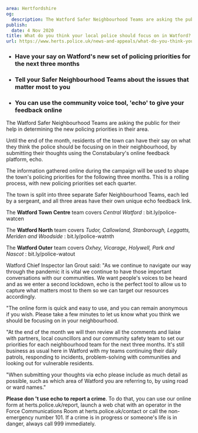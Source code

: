 ```yaml
area: Hertfordshire
og:
  description: The Watford Safer Neighbourhood Teams are asking the public for their help in determining the new policing priorities in their area.
publish:
  date: 4 Nov 2020
title: What do you think your local police should focus on in Watford?
url: https://www.herts.police.uk/news-and-appeals/what-do-you-think-your-local-police-should-focus-on-in-watford-0831
```

* ### Have your say on Watford's new set of policing priorities for the next three months

 * ### Tell your Safer Neighbourhood Teams about the issues that matter most to you

 * ### You can use the community voice tool, 'echo' to give your feedback online

The Watford Safer Neighbourhood Teams are asking the public for their help in determining the new policing priorities in their area.

Until the end of the month, residents of the town can have their say on what they think the police should be focusing on in their neighbourhood, by submitting their thoughts using the Constabulary's online feedback platform, echo.

The information gathered online during the campaign will be used to shape the town's policing priorities for the following three months. This is a rolling process, with new policing priorities set each quarter.

The town is split into three separate Safer Neighbourhood Teams, each led by a sergeant, and all three areas have their own unique echo feedback link.

The **Watford Town Centre** team covers _Central Watford_ : bit.ly/police-watcen

The **Watford North** team covers _Tudor, Callowland, Stanborough, Leggatts, Meriden and Woodside_ : bit.ly/police-watnth

The **Watford Outer** team covers _Oxhey, Vicarage, Holywell, Park and Nascot_ : bit.ly/police-watout

Watford Chief Inspector Ian Grout said: "As we continue to navigate our way through the pandemic it is vital we continue to have those important conversations with our communities. We want people's voices to be heard and as we enter a second lockdown, echo is the perfect tool to allow us to capture what matters most to them so we can target our resources accordingly.

"The online form is quick and easy to use, and you can remain anonymous if you wish. Please take a few minutes to let us know what you think we should be focusing on in your neighbourhood.

"At the end of the month we will then review all the comments and liaise with partners, local councillors and our community safety team to set our priorities for each neighbourhood team for the next three months. It's still business as usual here in Watford with my teams continuing their daily patrols, responding to incidents, problem-solving with communities and looking out for vulnerable residents.

"When submitting your thoughts via echo please include as much detail as possible, such as which area of Watford you are referring to, by using road or ward names."

**Please don 't use echo to report a crime**. To do that, you can use our online form at herts.police.uk/report, launch a web chat with an operator in the Force Communications Room at herts.police.uk/contact or call the non-emergency number 101. If a crime is in progress or someone's life is in danger, always call 999 immediately.
